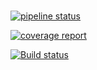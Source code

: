 #

[![pipeline status](https://gitlab.com/GavinNL/gul/badges/master/pipeline.svg)](https://gitlab.com/GavinNL/gul/-/commits/master)

[![coverage report](https://gitlab.com/GavinNL/gul/badges/master/coverage.svg)](https://gitlab.com/GavinNL/gul/-/commits/master)

[![Build status](https://ci.appveyor.com/api/projects/status/euex06777is1gixa/branch/master?svg=true)](https://ci.appveyor.com/project/GavinNL/gul/branch/master)
